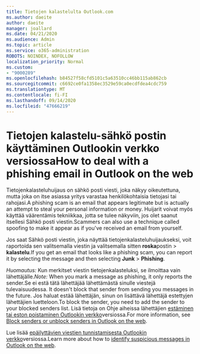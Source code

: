 ```yaml
---
title: Tietojen kalastelulta Outlook.com
ms.author: daeite
author: daeite
manager: joallard
ms.date: 04/21/2020
ms.audience: Admin
ms.topic: article
ms.service: o365-administration
ROBOTS: NOINDEX, NOFOLLOW
localization_priority: Normal
ms.custom:
- "9000289"
ms.openlocfilehash: b84527f58cfd5101c5a63510cc46bb115ab862cb
ms.sourcegitcommit: c6692ce0fa1358ec3529e59ca0ecdfdea4cdc759
ms.translationtype: MT
ms.contentlocale: fi-FI
ms.lasthandoff: 09/14/2020
ms.locfileid: "47666219"
---
```

# <a name="how-to-deal-with-a-phishing-email-in-outlook-on-the-web"></a><span data-ttu-id="9ec93-102">Tietojen kalastelu-sähkö postin käyttäminen Outlookin verkko versiossa</span><span class="sxs-lookup"><span data-stu-id="9ec93-102">How to deal with a phishing email in Outlook on the web</span></span>

<span data-ttu-id="9ec93-103">Tietojenkalasteluhuijaus on sähkö posti viesti, joka näkyy oikeutettuna, mutta joka on itse asiassa yritys varastaa henkilökohtaisia tietojasi tai rahojasi.</span><span class="sxs-lookup"><span data-stu-id="9ec93-103">A phishing scam is an email that appears legitimate but is actually an attempt to steal your personal information or money.</span></span> <span data-ttu-id="9ec93-104">Huijarit voivat myös käyttää väärentämis tekniikkaa, jotta se tulee näkyviin, jos olet saanut itsellesi Sähkö posti viestin.</span><span class="sxs-lookup"><span data-stu-id="9ec93-104">Scammers can also use a technique called spoofing to make it appear as if you've received an email from yourself.</span></span>

<span data-ttu-id="9ec93-105">Jos saat Sähkö posti viestin, joka näyttää tietojenkalasteluhuijaukseksi, voit raportoida sen valitsemalla viestin ja valitsemalla sitten **roska**postin  >  **kalastelu**.</span><span class="sxs-lookup"><span data-stu-id="9ec93-105">If you get an email that looks like a phishing scam, you can report it by selecting the message and then selecting **Junk** > **Phishing**.</span></span>

<span data-ttu-id="9ec93-106">*Huomautus:* Kun merkitset viestin tietojenkalasteluksi, se ilmoittaa vain lähettäjälle.</span><span class="sxs-lookup"><span data-stu-id="9ec93-106">*Note:* When you mark a message as phishing, it only reports the sender.</span></span><span data-ttu-id="9ec93-107">Se ei estä tätä lähettäjää lähettämästä sinulle viestejä tulevaisuudessa.</span><span class="sxs-lookup"><span data-stu-id="9ec93-107"> It doesn't block that sender from sending you messages in the future.</span></span> <span data-ttu-id="9ec93-108">Jos haluat estää lähettäjän, sinun on lisättävä lähettäjä estettyjen lähettäjien luetteloon.</span><span class="sxs-lookup"><span data-stu-id="9ec93-108">To block the sender, you need to add the sender to your blocked senders list.</span></span> <span data-ttu-id="9ec93-109">Lisä tietoja on Ohje aiheissa lähettäjien [estäminen tai eston poistaminen Outlookin verkko](https://support.office.com/article/9bf812d4-6995-4d19-901a-76d6e26939b0)versiossa.</span><span class="sxs-lookup"><span data-stu-id="9ec93-109">For more information, see [Block senders or unblock senders in Outlook on the web](https://support.office.com/article/9bf812d4-6995-4d19-901a-76d6e26939b0).</span></span>

<span data-ttu-id="9ec93-110">Lue lisää [epäilyttävien viestien tunnistamisesta Outlookin verkko](https://support.office.com/article/3d44102b-6ce3-4f7c-a359-b623bec82206)versiossa.</span><span class="sxs-lookup"><span data-stu-id="9ec93-110">Learn more about how to [identify suspicious messages in Outlook on the web](https://support.office.com/article/3d44102b-6ce3-4f7c-a359-b623bec82206).</span></span>